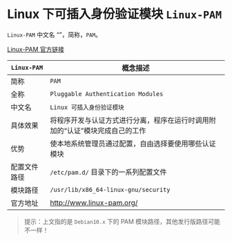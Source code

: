 # Linux 下可插入身份验证模块 `Linux-PAM`

`Linux-PAM` 中文名 “”，简称，`PAM`。

[Linux-PAM 官方链接](http://www.linux-pam.org/)

| `Linux-PAM`  | 概念描述                                                                     |
| ------------ | ---------------------------------------------------------------------------- |
| 简称         | `PAM`                                                                        |
| 全称         | `Pluggable Authentication Modules`                                           |
| 中文名       | `Linux 可插入身份验证模块`                                                   |
| 具体效果     | 将程序开发与认证方式进行分离，程序在运行时调用附加的“认证”模块完成自己的工作 |
| 优势         | 使本地系统管理员通过配置，自由选择要使用哪些认证模块                         |
| 配置文件路径 | `/etc/pam.d/` 目录下的一系列配置文件                                         |
| 模块路径     | `/usr/lib/x86_64-linux-gnu/security`                                         |
| 官方地址     | http://www.linux-pam.org/                                                    |

> 提示：上文指的是 `Debian10.x` 下的 PAM 模块路径，其他发行版路径可能不一样！
